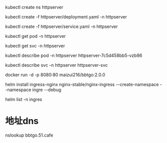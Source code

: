  kubectl create ns httpserver

 kubectl create -f httpserver/deployment.yaml -n httpserver

kubectl create -f httpserver/service.yaml -n httpserver

 kubectl get pod -n httpserver


 kubectl get svc -n httpserver


kubectl describe pod -n httpserver httpserver-7c5d458bb5-vzb86

kubectl describe svc -n httpserver httpserver-svc

docker run -d -p 8080:80 maizui216/bbtgo:2.0.0



helm install ingress-nginx nginx-stable/nginx-ingress --create-namespace --namespace ingre --debug

helm list -n ingres

# 地址dns
nslookup bbtgo.51.cafe